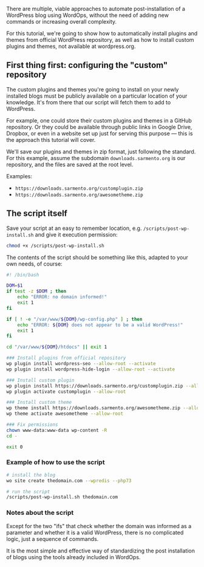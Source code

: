 There are multiple, viable approaches to automate post-installation of a WordPress blog using WordOps, without the need of adding new commands or increasing overall complexity.

For this tutorial, we're going to show how to automatically install plugins and themes from official WordPress repository, as well as how to install custom plugins and themes, not available at wordpress.org.

## First thing first: configuring the "custom" repository

The custom plugins and themes you're going to install on your newly installed blogs must be publicly available on a particular location of your knowledge. It's from there that our script will fetch them to add to WordPress.

For example, one could store their custom plugins and themes in a GitHub repository. Or they could be available through public links in Google Drive, Dropbox, or even in a website set up just for serving this purpose — this is the approach this tutorial will cover.

We'll save our plugins and themes in zip format, just following the standard. For this example, assume the subdomain `downloads.sarmento.org` is our repository, and the files are saved at the root level.

Examples:

- `https://downloads.sarmento.org/customplugin.zip`
- `https://downloads.sarmento.org/awesometheme.zip`

## The script itself

Save your script at an easy to remember location, e.g. `/scripts/post-wp-install.sh` and give it execution permission:

```bash
chmod +x /scripts/post-wp-install.sh
```

The contents of the script should be something like this, adapted to your own needs, of course:

```bash
#! /bin/bash

DOM=$1
if test -z $DOM ; then
    echo "ERROR: no domain informed!"
    exit 1
fi

if [ ! -e "/var/www/${DOM}/wp-config.php" ] ; then
    echo "ERROR: ${DOM} does not appear to be a valid WordPress!"
    exit 1
fi

cd "/var/www/${DOM}/htdocs" || exit 1

### Install plugins from official repository
wp plugin install wordpress-seo --allow-root --activate
wp plugin install wordpress-hide-login --allow-root --activate

### Install custom plugin
wp plugin install https://downloads.sarmento.org/customplugin.zip --allow-root
wp plugin activate customplugin --allow-root

### Install custom theme
wp theme install https://downloads.sarmento.org/awesometheme.zip --allow-root
wp theme activate awesometheme --allow-root

### Fix permissions
chown www-data:www-data wp-content -R
cd -

exit 0
```
### Example of how to use the script

```bash
# install the blog
wo site create thedomain.com --wpredis --php73

# run the script
/scripts/post-wp-install.sh thedomain.com
```

### Notes about the script

Except for the two "ifs" that check whether the domain was informed as a parameter and whether it is a valid WordPress, there is no complicated logic, just a sequence of commands.

It is the most simple and effective way of standardizing the post installation of blogs using the tools already included in WordOps.
